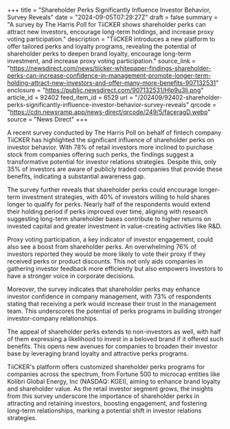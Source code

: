 +++
title = "Shareholder Perks Significantly Influence Investor Behavior, Survey Reveals"
date = "2024-09-05T07:29:27Z"
draft = false
summary = "A survey by The Harris Poll for TiiCKER shows shareholder perks can attract new investors, encourage long-term holdings, and increase proxy voting participation."
description = "TiiCKER introduces a new platform to offer tailored perks and loyalty programs, revealing the potential of shareholder perks to deepen brand loyalty, encourage long-term investment, and increase proxy voting participation."
source_link = "https://newsdirect.com/news/tiicker-whitepaper-findings-shareholder-perks-can-increase-confidence-in-management-promote-longer-term-holding-attract-new-investors-and-offer-many-more-benefits-907132531"
enclosure = "https://public.newsdirect.com/907132531/Hlp9u3lj.png"
article_id = 92402
feed_item_id = 6529
url = "/202409/92402-shareholder-perks-significantly-influence-investor-behavior-survey-reveals"
qrcode = "https://cdn.newsramp.app/news-direct/qrcode/249/5/faceragD.webp"
source = "News Direct"
+++

<p>A recent survey conducted by The Harris Poll on behalf of fintech company TiiCKER has highlighted the significant influence of shareholder perks on investor behavior. With 78% of retail investors more inclined to purchase stock from companies offering such perks, the findings suggest a transformative potential for investor relations strategies. Despite this, only 35% of investors are aware of publicly traded companies that provide these benefits, indicating a substantial awareness gap.</p><p>The survey further reveals that shareholder perks could encourage longer-term investment strategies, with 40% of investors willing to hold shares longer to qualify for perks. Nearly half of the respondents would extend their holding period if perks improved over time, aligning with research suggesting long-term shareholder bases contribute to higher returns on invested capital and greater investment in value-creating activities like R&D.</p><p>Proxy voting participation, a key indicator of investor engagement, could also see a boost from shareholder perks. An overwhelming 76% of investors reported they would be more likely to vote their proxy if they received perks or product discounts. This not only aids companies in gathering investor feedback more efficiently but also empowers investors to have a stronger voice in corporate decisions.</p><p>Moreover, the survey indicates that shareholder perks may enhance investor confidence in company management, with 73% of respondents stating that receiving a perk would increase their trust in the management team. This underscores the potential of perks programs in building stronger investor-company relationships.</p><p>The appeal of shareholder perks extends to non-investors as well, with half of them expressing a likelihood to invest in a beloved brand if it offered such benefits. This opens new avenues for companies to broaden their investor base by leveraging brand loyalty and attractive perks programs.</p><p>TiiCKER's platform offers customized shareholder perks programs for companies across the spectrum, from Fortune 500 to microcap entities like Kolibri Global Energy, Inc (NASDAQ: KGEI), aiming to enhance brand loyalty and shareholder value. As the retail investor segment grows, the insights from this survey underscore the importance of shareholder perks in attracting and retaining investors, boosting engagement, and fostering long-term relationships, marking a potential shift in investor relations strategies.</p>